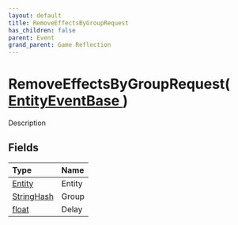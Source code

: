 ```yaml
---
layout: default
title: RemoveEffectsByGroupRequest
has_children: false
parent: Event
grand_parent: Game Reflection
---
```

# RemoveEffectsByGroupRequest( [ EntityEventBase ](/riftbreaker-wiki/docs/game-reflection/events/entity_event_base/) )
Description 

## Fields

| Type | Name |
|:----------|:--------------|
| [Entity](/riftbreaker-wiki/docs/game-reflection/classes/entity/) | Entity |
| [StringHash](/riftbreaker-wiki/docs/game-reflection/classes/string_hash/) | Group |
| [float](/riftbreaker-wiki/docs/game-reflection/components/float/) | Delay |

